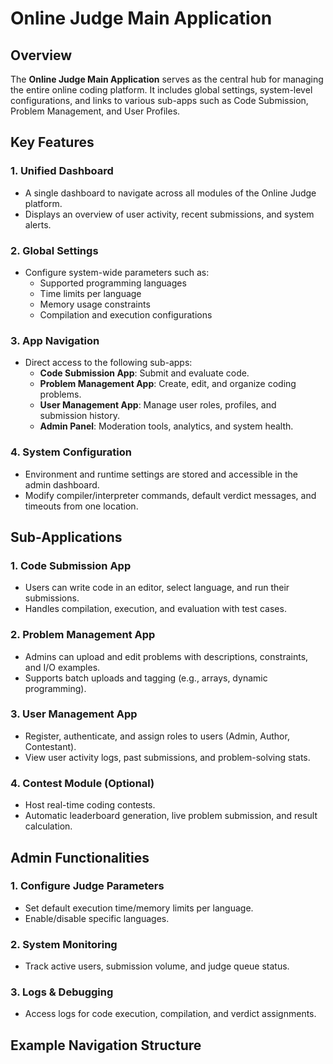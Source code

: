 # Online Judge Main Application

## Overview

The **Online Judge Main Application** serves as the central hub for managing the entire online coding platform. It includes global settings, system-level configurations, and links to various sub-apps such as Code Submission, Problem Management, and User Profiles.

## Key Features

### 1. Unified Dashboard
- A single dashboard to navigate across all modules of the Online Judge platform.
- Displays an overview of user activity, recent submissions, and system alerts.

### 2. Global Settings
- Configure system-wide parameters such as:
  - Supported programming languages
  - Time limits per language
  - Memory usage constraints
  - Compilation and execution configurations

### 3. App Navigation
- Direct access to the following sub-apps:
  - **Code Submission App**: Submit and evaluate code.
  - **Problem Management App**: Create, edit, and organize coding problems.
  - **User Management App**: Manage user roles, profiles, and submission history.
  - **Admin Panel**: Moderation tools, analytics, and system health.

### 4. System Configuration
- Environment and runtime settings are stored and accessible in the admin dashboard.
- Modify compiler/interpreter commands, default verdict messages, and timeouts from one location.

## Sub-Applications

### 1. Code Submission App
- Users can write code in an editor, select language, and run their submissions.
- Handles compilation, execution, and evaluation with test cases.

### 2. Problem Management App
- Admins can upload and edit problems with descriptions, constraints, and I/O examples.
- Supports batch uploads and tagging (e.g., arrays, dynamic programming).

### 3. User Management App
- Register, authenticate, and assign roles to users (Admin, Author, Contestant).
- View user activity logs, past submissions, and problem-solving stats.

### 4. Contest Module (Optional)
- Host real-time coding contests.
- Automatic leaderboard generation, live problem submission, and result calculation.

## Admin Functionalities

### 1. Configure Judge Parameters
- Set default execution time/memory limits per language.
- Enable/disable specific languages.

### 2. System Monitoring
- Track active users, submission volume, and judge queue status.

### 3. Logs & Debugging
- Access logs for code execution, compilation, and verdict assignments.

## Example Navigation Structure


